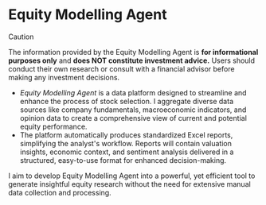 # Equity Modelling Agent
>[!CAUTION]
>The information provided by the Equity Modelling Agent is **for informational purposes only** and **does NOT constitute investment advice.** Users should conduct their own research or consult with a financial advisor before making any investment decisions.

- *Equity Modelling Agent* is a data platform designed to streamline and enhance the process of stock selection. I aggregate diverse data sources like company fundamentals, macroeconomic indicators, and opinion data to create a comprehensive view of current and potential equity performance.
- The platform automatically produces standardized Excel reports, simplifying the analyst's workflow. Reports will contain valuation insights, economic context, and sentiment analysis delivered in a structured, easy-to-use format for enhanced decision-making. 

I aim to develop Equity Modelling Agent into a powerful, yet efficient tool to generate insightful equity research without the need for extensive manual data collection and processing.



